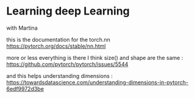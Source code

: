 # Learning deep Learning
with Martina

this is the documentation for the torch.nn https://pytorch.org/docs/stable/nn.html

more or less everything is there
I think size() and shape are the same : https://github.com/pytorch/pytorch/issues/5544

and this helps understanding dimensions : https://towardsdatascience.com/understanding-dimensions-in-pytorch-6edf9972d3be

